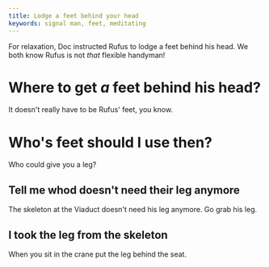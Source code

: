 ```yaml
---
title: Lodge a feet behind your head
keywords: signal man, feet, meditating
---
```


For relaxation, Doc instructed Rufus to lodge a feet behind his head. We both know Rufus is not *that* flexible handyman!

# Where to get *a* feet behind his head?
It doesn't really have to be Rufus' feet, you know.

# Who's feet should I use then?
Who could give you a leg?

## Tell me whod doesn't need their leg anymore
The skeleton at the Viaduct doesn't need his leg anymore. Go grab his leg.

## I took the leg from the skeleton
When you sit in the crane put the leg behind the seat.